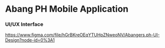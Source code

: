 # Abang PH Mobile Application

### UI/UX Interface
https://www.figma.com/file/hGrBKreOEqYTUHpZNweoNV/Abangers.ph-UI-Design?node-id=0%3A1
